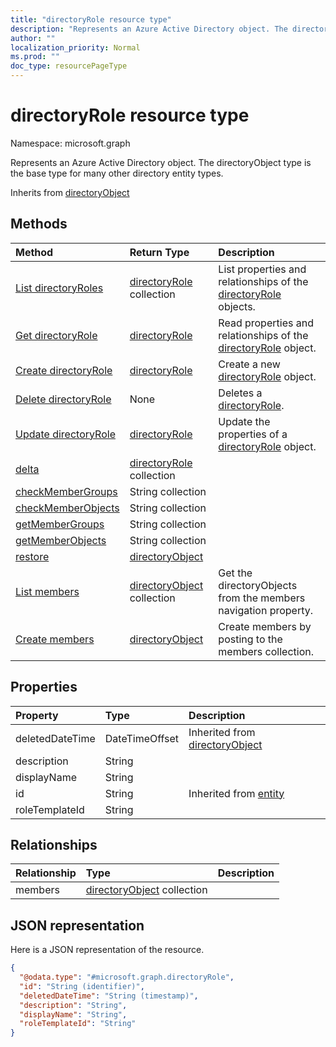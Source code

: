 ```yaml
---
title: "directoryRole resource type"
description: "Represents an Azure Active Directory object. The directoryObject type is the base type for many other directory entity types."
author: ""
localization_priority: Normal
ms.prod: ""
doc_type: resourcePageType
---
```


# directoryRole resource type


Namespace: microsoft.graph

Represents an Azure Active Directory object. The directoryObject type is the base type for many other directory entity types.


Inherits from [directoryObject](../resources/directoryobject.md)

## Methods
|Method|Return Type|Description|
|:---|:---|:---|
|[List directoryRoles](../api/directoryrole-list.md)|[directoryRole](../resources/directoryrole.md) collection|List properties and relationships of the [directoryRole](../resources/directoryrole.md) objects.|
|[Get directoryRole](../api/directoryrole-get.md)|[directoryRole](../resources/directoryrole.md)|Read properties and relationships of the [directoryRole](../resources/directoryrole.md) object.|
|[Create directoryRole](../api/directoryrole-post-directoryroles.md)|[directoryRole](../resources/directoryrole.md)|Create a new [directoryRole](../resources/directoryrole.md) object.|
|[Delete directoryRole](../api/directoryrole-delete.md)|None|Deletes a [directoryRole](../resources/directoryrole.md).|
|[Update directoryRole](../api/directoryrole-update.md)|[directoryRole](../resources/directoryrole.md)|Update the properties of a [directoryRole](../resources/directoryrole.md) object.|
|[delta](../api/directoryrole-delta.md)|[directoryRole](../resources/directoryrole.md) collection||
|[checkMemberGroups](../api/directoryrole-checkmembergroups.md)|String collection||
|[checkMemberObjects](../api/directoryrole-checkmemberobjects.md)|String collection||
|[getMemberGroups](../api/directoryrole-getmembergroups.md)|String collection||
|[getMemberObjects](../api/directoryrole-getmemberobjects.md)|String collection||
|[restore](../api/directoryrole-restore.md)|[directoryObject](../resources/directoryobject.md)||
|[List members](../api/directoryrole-list-members.md)|[directoryObject](../resources/directoryobject.md) collection|Get the directoryObjects from the members navigation property.|
|[Create members](../api/directoryrole-post-members.md)|[directoryObject](../resources/directoryobject.md)|Create members by posting to the members collection.|

## Properties
|Property|Type|Description|
|:---|:---|:---|
|deletedDateTime|DateTimeOffset| Inherited from [directoryObject](../resources/directoryobject.md)|
|description|String||
|displayName|String||
|id|String| Inherited from [entity](../resources/entity.md)|
|roleTemplateId|String||

## Relationships
|Relationship|Type|Description|
|:---|:---|:---|
|members|[directoryObject](../resources/directoryobject.md) collection||

## JSON representation
Here is a JSON representation of the resource.
<!-- {
  "blockType": "resource",
  "keyProperty": "id",
  "@odata.type": "microsoft.graph.directoryRole",
  "baseType": "microsoft.graph.directoryObject",
  "openType": true
}
-->
``` json
{
  "@odata.type": "#microsoft.graph.directoryRole",
  "id": "String (identifier)",
  "deletedDateTime": "String (timestamp)",
  "description": "String",
  "displayName": "String",
  "roleTemplateId": "String"
}
```

